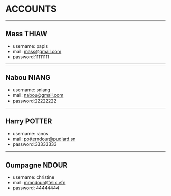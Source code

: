 # ACCOUNTS

***

## Mass THIAW

+ username: papis
+ mail: mass@gmail.com
+ password:11111111

***

## Nabou NIANG

+ username: sniang
+ mail: nabou@gmail.com
+ password:22222222

***

## Harry POTTER

+ username: ranos
+ mail: potterndour@pudlard.sn
+ password:33333333

***

## Oumpagne NDOUR

+ username: christine
+ mail: mmndour@felix.vfn
+ password: 44444444
